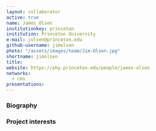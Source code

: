 ```yaml
---
layout: collaborator
active: true
name: James Olsen
institutionkey: princeton
institution: Princeton University
e-mail: jolsen@princeton.edu
github-username: jimolsen
photo: "/assets/images/team/Jim-Olsen.jpg"
shortname: jimolsen
title: 
website: https://phy.princeton.edu/people/james-olsen
networks:
  - cms
presentations:
---
```


### Biography


### Project interests


